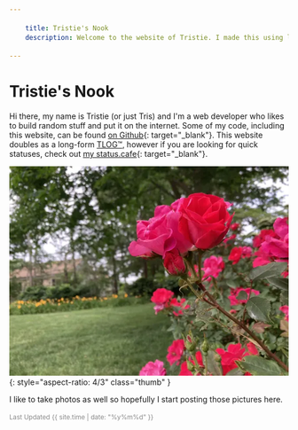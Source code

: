 ```yaml
---

    title: Tristie's Nook
    description: Welcome to the website of Tristie. I made this using love and a whole lotta markdown files.

---
```


# Tristie's Nook

Hi there, my name is Tristie (or just Tris) and I'm a web developer who likes to build random stuff and put it on the internet. Some of my code, including this website, can be found [on Github](https://github.com/Tristie){: target="_blank"}. This website doubles as a long-form [TLOG™](/tlog), however if you are looking for quick statuses, check out [my status.cafe](https://status.cafe/users/tristie){: target="_blank"}.

<p></p>

![Some nice flowers](/assets/img/pinkflowers_small.webp){: style="aspect-ratio: 4/3" class="thumb" }

I like to take photos as well so hopefully I start posting those pictures here.

<small style="opacity:0.5">
    Last Updated {{ site.time | date: "%y%m%d" }}
</small>